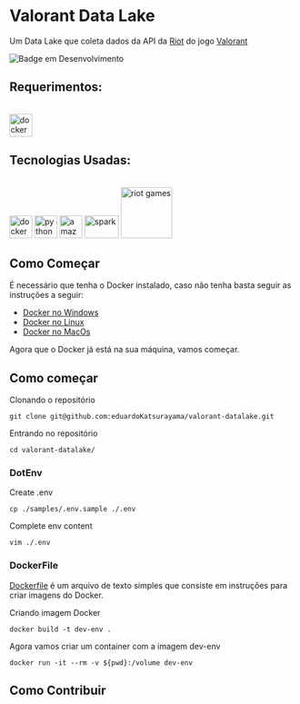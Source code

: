 # Valorant Data Lake
Um Data Lake que coleta dados da API da [Riot](https://developer.riotgames.com/apis) do jogo [Valorant](https://playvalorant.com/pt-br/?gad=1&gclid=Cj0KCQjwpPKiBhDvARIsACn-gzB59YTe0zeZqXlHaJFf2JeApZqhXZ8ztGKUVZ1Dld89o2r13bwUcbgaAjPoEALw_wcB&gclsrc=aw.ds)

![Badge em Desenvolvimento](http://img.shields.io/static/v1?label=STATUS&message=EM%20DESENVOLVIMENTO&color=GREEN&style=for-the-badge)

## Requerimentos:
<div style="display: inline_block"><br>
  <img aling="center" alt ="docker" heigth="30" width="40" src="https://cdn.jsdelivr.net/gh/devicons/devicon/icons/docker/docker-original-wordmark.svg" />
</div>

## Tecnologias Usadas:
<div style="display: inline_block"><br>
  <img aling="center" alt ="docker" heigth="30" width="40" src="https://cdn.jsdelivr.net/gh/devicons/devicon/icons/docker/docker-original-wordmark.svg" />
  <img aling="center" alt ="python" heigth="30" width="40" src="https://cdn.jsdelivr.net/gh/devicons/devicon/icons/python/python-original-wordmark.svg" />
  <img aling="center" alt="amazon-web-services" width="40" height="40" src="https://img.icons8.com/color/48/amazon-web-services.png" />
  <img aling="center" alt="spark" width="60" height="40" src="https://www.vectorlogo.zone/logos/apache_spark/apache_spark-ar21.svg" />
  <img aling="center" alt="riot games" width="90" heigth="50" src="https://img.shields.io/badge/Riot_Games-D32936?style=for-the-badge&logo=riot-games&logoColor=white" />
</div>


## Como Começar
É necessário que tenha o Docker instalado, caso não tenha basta seguir as instruções a seguir:
  * [Docker no Windows](https://learn.microsoft.com/pt-br/virtualization/windowscontainers/manage-docker/configure-docker-daemon)
  * [Docker no Linux](https://docs.docker.com/engine/install/ubuntu/)
  * [Docker no MacOs](https://docs.docker.com/desktop/install/mac-install/)

Agora que o Docker já está na sua máquina, vamos começar.

## Como começar 
Clonando o repositório 
```
git clone git@github.com:eduardoKatsurayama/valorant-datalake.git 
```

Entrando no repositório
```
cd valorant-datalake/ 
```

### DotEnv

Create .env
```
cp ./samples/.env.sample ./.env
```

Complete env content
```
vim ./.env
```

### DockerFile

[Dockerfile](https://docs.docker.com/engine/reference/builder/) é um arquivo de texto simples que consiste em instruções para criar imagens do Docker.

Criando imagem Docker
```
docker build -t dev-env .
```

Agora vamos criar um container com a imagem dev-env
```
docker run -it --rm -v ${pwd}:/volume dev-env
```

## Como Contribuir
